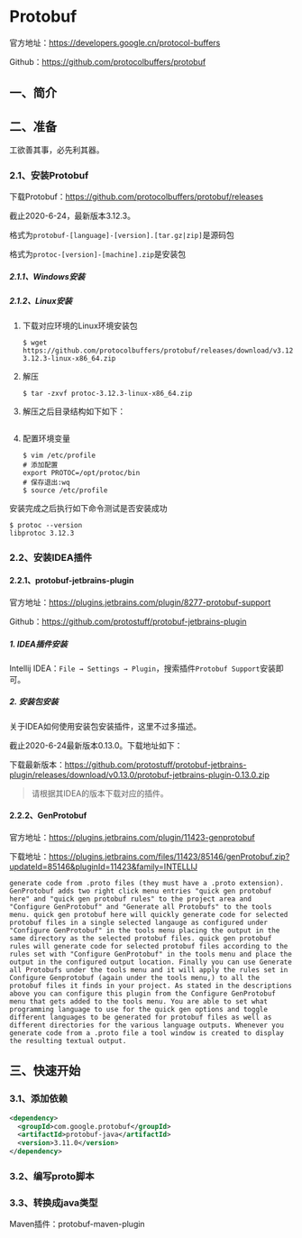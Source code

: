 # Protobuf

官方地址：<https://developers.google.cn/protocol-buffers>

Github：<https://github.com/protocolbuffers/protobuf>

## 一、简介



## 二、准备

工欲善其事，必先利其器。

### 2.1、安装Protobuf

下载Protobuf：<https://github.com/protocolbuffers/protobuf/releases>

截止2020-6-24，最新版本3.12.3。

格式为`protobuf-[language]-[version].[tar.gz|zip]`是源码包

格式为`protoc-[version]-[machine].zip`是安装包

##### 2.1.1、Windows安装



##### 2.1.2、Linux安装

1. 下载对应环境的Linux环境安装包

   ```shell
   $ wget https://github.com/protocolbuffers/protobuf/releases/download/v3.12.3/protoc-3.12.3-linux-x86_64.zip
   ```

2. 解压

   ```shell
   $ tar -zxvf protoc-3.12.3-linux-x86_64.zip
   ```

3. 解压之后目录结构如下如下：

   ```
   
   ```

4. 配置环境变量

   ```shell
   $ vim /etc/profile
   # 添加配置
   export PROTOC=/opt/protoc/bin
   # 保存退出:wq
   $ source /etc/profile
   ```

安装完成之后执行如下命令测试是否安装成功

```shell
$ protoc --version
libprotoc 3.12.3
```

### 2.2、安装IDEA插件

#### 2.2.1、protobuf-jetbrains-plugin

官方地址：<https://plugins.jetbrains.com/plugin/8277-protobuf-support>

Github：https://github.com/protostuff/protobuf-jetbrains-plugin

##### 1. IDEA插件安装

Intellij IDEA：`File → Settings → Plugin`，搜索插件`Protobuf Support`安装即可。

##### 2. 安装包安装

关于IDEA如何使用安装包安装插件，这里不过多描述。

截止2020-6-24最新版本0.13.0。下载地址如下：

下载最新版本：https://github.com/protostuff/protobuf-jetbrains-plugin/releases/download/v0.13.0/protobuf-jetbrains-plugin-0.13.0.zip

> 请根据其IDEA的版本下载对应的插件。

#### 2.2.2、GenProtobuf

官方地址：<https://plugins.jetbrains.com/plugin/11423-genprotobuf>

下载地址：https://plugins.jetbrains.com/files/11423/85146/genProtobuf.zip?updateId=85146&pluginId=11423&family=INTELLIJ

```
generate code from .proto files (they must have a .proto extension). GenProtobuf adds two right click menu entries "quick gen protobuf here" and "quick gen protobuf rules" to the project area and "Configure GenProtobuf" and "Generate all Protobufs" to the tools menu. quick gen protobuf here will quickly generate code for selected protobuf files in a single selected langauge as configured under "Configure GenProtobuf" in the tools menu placing the output in the same directory as the selected protobuf files. quick gen protobuf rules will generate code for selected protobuf files according to the rules set with "Configure GenProtobuf" in the tools menu and place the output in the configured output location. Finally you can use Generate all Protobufs under the tools menu and it will apply the rules set in Configure Genprotobuf (again under the tools menu,) to all the protobuf files it finds in your project. As stated in the descriptions above you can configure this plugin from the Configure GenProtobuf menu that gets added to the tools menu. You are able to set what programming language to use for the quick gen options and toggle different languages to be generated for protobuf files as well as different directories for the various language outputs. Whenever you generate code from a .proto file a tool window is created to display the resulting textual output.
```



## 三、快速开始

### 3.1、添加依赖

```xml
<dependency>
  <groupId>com.google.protobuf</groupId>
  <artifactId>protobuf-java</artifactId>
  <version>3.11.0</version>
</dependency>
```



### 3.2、编写proto脚本

### 3.3、转换成java类型







Maven插件：protobuf-maven-plugin